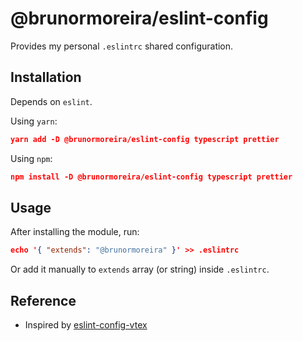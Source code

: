 # @brunormoreira/eslint-config

Provides my personal `.eslintrc` shared configuration.

## Installation

Depends on `eslint`.

Using `yarn`:
```json
yarn add -D @brunormoreira/eslint-config typescript prettier
```

Using `npm`:
```json
npm install -D @brunormoreira/eslint-config typescript prettier
```

## Usage

After installing the module, run:
```json
echo '{ "extends": "@brunormoreira" }' >> .eslintrc
```

Or add it manually to `extends` array (or string) inside `.eslintrc`.

## Reference

* Inspired by [eslint-config-vtex](https://www.npmjs.com/package/eslint-config-vtex)
